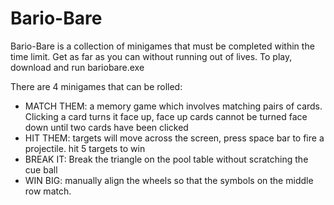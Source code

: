 # Bario-Bare
Bario-Bare is a collection of minigames that must be completed within the time limit. Get as far as you can without running out of lives.
To play, download and run bariobare.exe

There are 4 minigames that can be rolled:
 - MATCH THEM: a memory game which involves matching pairs of cards. Clicking a card turns it face up, face up cards cannot be turned face down until two cards have been clicked
 - HIT THEM: targets will move across the screen, press space bar to fire a projectile. hit 5 targets to win
 - BREAK IT: Break the triangle on the pool table without scratching the cue ball
 - WIN BIG: manually align the wheels so that the symbols on the middle row match.
